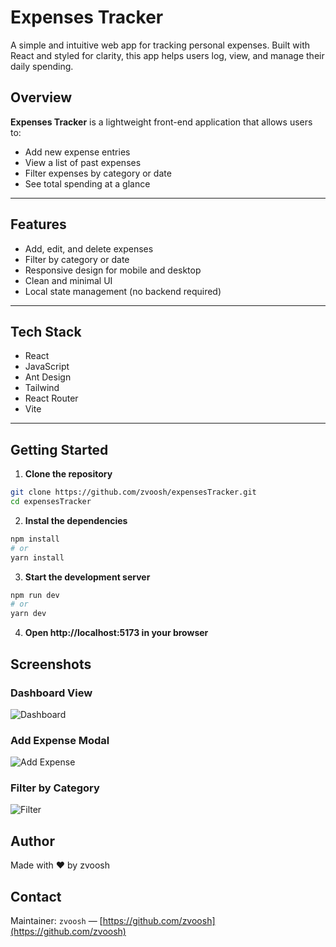 # Expenses Tracker

A simple and intuitive web app for tracking personal expenses. Built with React and styled for clarity, this app helps users log, view, and manage their daily spending.

## Overview

**Expenses Tracker** is a lightweight front-end application that allows users to:

- Add new expense entries
- View a list of past expenses
- Filter expenses by category or date
- See total spending at a glance

---

## Features

- Add, edit, and delete expenses
- Filter by category or date
- Responsive design for mobile and desktop
- Clean and minimal UI
- Local state management (no backend required)

---

## Tech Stack

- React
- JavaScript
- Ant Design
- Tailwind
- React Router
- Vite

---

## Getting Started

1. **Clone the repository**

```bash
git clone https://github.com/zvoosh/expensesTracker.git
cd expensesTracker
```

2.  **Instal the dependencies**

```bash
npm install
# or
yarn install
```

3. **Start the development server**

```bash
npm run dev
# or
yarn dev
```

4. **Open http://localhost:5173 in your browser**

## Screenshots

### Dashboard View

![Dashboard](https://i.imgur.com/abc1234.png)

### Add Expense Modal

![Add Expense](https://i.imgur.com/def5678.png)

### Filter by Category

![Filter](https://i.imgur.com/ghi9012.png)

## Author

Made with ❤️ by zvoosh

## Contact

Maintainer: `zvoosh` — [https://github.com/zvoosh](https://github.com/zvoosh)
